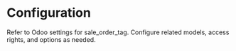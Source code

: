 # Configuration

Refer to Odoo settings for sale_order_tag. Configure related models, access rights, and options as needed.
